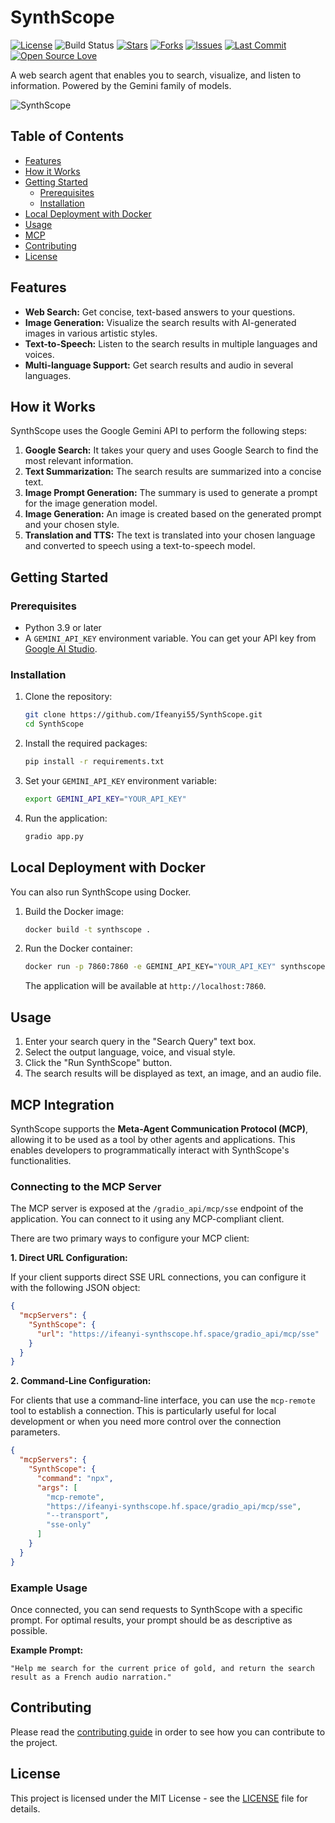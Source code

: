 # SynthScope

[![License](https://img.shields.io/github/license/Ifeanyi55/SynthScope)](./LICENSE)
![Build Status](https://github.com/Ifeanyi55/SynthScope/actions/workflows/ci.yml/badge.svg)
[![Stars](https://img.shields.io/github/stars/Ifeanyi55/SynthScope?style=social)](https://github.com/Ifeanyi55/SynthScope/stargazers)
[![Forks](https://img.shields.io/github/forks/Ifeanyi55/SynthScope?style=social)](https://github.com/Ifeanyi55/SynthScope/network/members)
[![Issues](https://img.shields.io/github/issues/Ifeanyi55/SynthScope)](https://github.com/Ifeanyi55/SynthScope/issues)
[![Last Commit](https://img.shields.io/github/last-commit/Ifeanyi55/SynthScope)](https://github.com/Ifeanyi55/SynthScope/commits/main)
[![Open Source Love](https://badges.frapsoft.com/os/v1/open-source.svg?v=103)](https://github.com/Ifeanyi55/SynthScope)

A web search agent that enables you to search, visualize, and listen to information. Powered by the Gemini family of models.

![SynthScope](SynthScope.gif)

## Table of Contents

- [Features](#features)
- [How it Works](#how-it-works)
- [Getting Started](#getting-started)
  - [Prerequisites](#prerequisites)
  - [Installation](#installation)
- [Local Deployment with Docker](#local-deployment-with-docker)
- [Usage](#usage)
- [MCP](#mcp)
- [Contributing](#contributing)
- [License](#license)

## Features

- **Web Search:** Get concise, text-based answers to your questions.
- **Image Generation:** Visualize the search results with AI-generated images in various artistic styles.
- **Text-to-Speech:** Listen to the search results in multiple languages and voices.
- **Multi-language Support:** Get search results and audio in several languages.

## How it Works

SynthScope uses the Google Gemini API to perform the following steps:

1.  **Google Search:** It takes your query and uses Google Search to find the most relevant information.
2.  **Text Summarization:** The search results are summarized into a concise text.
3.  **Image Prompt Generation:** The summary is used to generate a prompt for the image generation model.
4.  **Image Generation:** An image is created based on the generated prompt and your chosen style.
5.  **Translation and TTS:** The text is translated into your chosen language and converted to speech using a text-to-speech model.

## Getting Started

### Prerequisites

- Python 3.9 or later
- A `GEMINI_API_KEY` environment variable. You can get your API key from [Google AI Studio](https://aistudio.google.com/).

### Installation

1.  Clone the repository:
    ```bash
    git clone https://github.com/Ifeanyi55/SynthScope.git
    cd SynthScope
    ```
2.  Install the required packages:
    ```bash
    pip install -r requirements.txt
    ```
3.  Set your `GEMINI_API_KEY` environment variable:
    ```bash
    export GEMINI_API_KEY="YOUR_API_KEY"
    ```
4.  Run the application:
    ```bash
    gradio app.py
    ```

## Local Deployment with Docker

You can also run SynthScope using Docker.

1.  Build the Docker image:
    ```bash
    docker build -t synthscope .
    ```
2.  Run the Docker container:
    ```bash
    docker run -p 7860:7860 -e GEMINI_API_KEY="YOUR_API_KEY" synthscope
    ```
    The application will be available at `http://localhost:7860`.

## Usage

1.  Enter your search query in the "Search Query" text box.
2.  Select the output language, voice, and visual style.
3.  Click the "Run SynthScope" button.
4.  The search results will be displayed as text, an image, and an audio file.

## MCP Integration

SynthScope supports the **Meta-Agent Communication Protocol (MCP)**, allowing it to be used as a tool by other agents and applications. This enables developers to programmatically interact with SynthScope's functionalities.

### Connecting to the MCP Server

The MCP server is exposed at the `/gradio_api/mcp/sse` endpoint of the application. You can connect to it using any MCP-compliant client.

There are two primary ways to configure your MCP client:

**1. Direct URL Configuration:**

If your client supports direct SSE URL connections, you can configure it with the following JSON object:

```json
{
  "mcpServers": {
    "SynthScope": {
      "url": "https://ifeanyi-synthscope.hf.space/gradio_api/mcp/sse"
    }
  }
}
```

**2. Command-Line Configuration:**

For clients that use a command-line interface, you can use the `mcp-remote` tool to establish a connection. This is particularly useful for local development or when you need more control over the connection parameters.

```json
{
  "mcpServers": {
    "SynthScope": {
      "command": "npx",
      "args": [
        "mcp-remote",
        "https://ifeanyi-synthscope.hf.space/gradio_api/mcp/sse",
        "--transport",
        "sse-only"
      ]
    }
  }
}
```

### Example Usage

Once connected, you can send requests to SynthScope with a specific prompt. For optimal results, your prompt should be as descriptive as possible.

**Example Prompt:**

```
"Help me search for the current price of gold, and return the search result as a French audio narration."
```

## Contributing

Please read the [contributing guide](CONTRIBUTING.md) in order to see how you can contribute to the project.

## License

This project is licensed under the MIT License - see the [LICENSE](LICENSE) file for details.